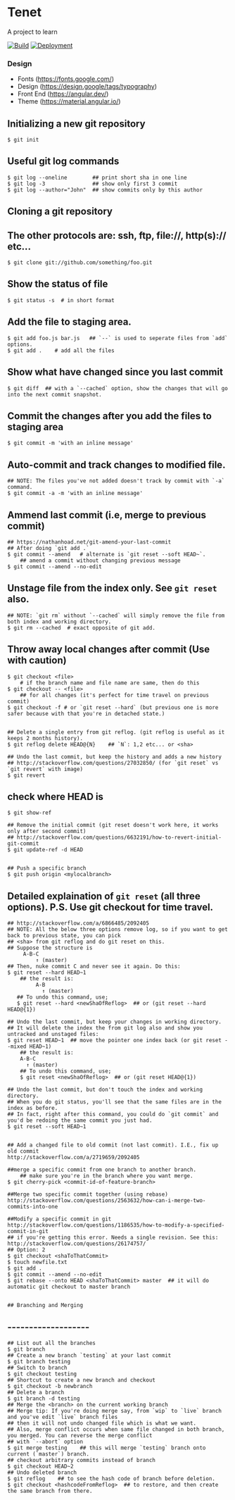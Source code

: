 # Tenet
A project to learn 


[![Build](https://github.com/anthroponymy/tenet/actions/workflows/checks.yml/badge.svg?branch=main)](https://github.com/anthroponymy/tenet/actions/workflows/checks.yml)
[![Deployment](https://github.com/anthroponymy/tenet/actions/workflows/checks.yml/badge.svg?branch=main&event=deployment)](https://github.com/anthroponymy/tenet/actions/workflows/checks.yml)

### Design

* Fonts (https://fonts.google.com/)
* Design (https://design.google/tags/typography)
* Front End (https://angular.dev/)
* Theme (https://material.angular.io/)


## Initializing a new git repository
    $ git init

## Useful git log commands
    $ git log --oneline        ## print short sha in one line
    $ git log -3               ## show only first 3 commit
    $ git log --author="John"  ## show commits only by this author

## Cloning a git repository
## The other protocols are: ssh, ftp, file://, http(s):// etc...
    $ git clone git://github.com/something/foo.git

##  Show the status of file
    $ git status -s  # in short format

##  Add the file to staging area.
    $ git add foo.js bar.js   ## `--` is used to seperate files from `add` options.
    $ git add .    # add all the files

##  Show what have changed since you last commit
    $ git diff  ## with a `--cached` option, show the changes that will go into the next commit snapshot.

##  Commit the changes after you add the files to staging area
    $ git commit -m 'with an inline message'

##  Auto-commit and track changes to modified file.
    ## NOTE: The files you've not added doesn't track by commit with `-a` command.
    $ git commit -a -m 'with an inline message'

##  Ammend last commit (i.e, merge to previous commit)
    ## https://nathanhoad.net/git-amend-your-last-commit
    ## After doing `git add .`
    $ git commit --amend   # alternate is `git reset --soft HEAD~`.
        ## amend a commit without changing previous message
    $ git commit --amend --no-edit


##  Unstage file from the index only.  See `git reset` also.
    ## NOTE: `git rm` without `--cached` will simply remove the file from both index and working directory.
    $ git rm --cached  # exact opposite of git add.

##  Throw away local changes after commit (Use with caution)
    $ git checkout <file>  
        # if the branch name and file name are same, then do this
    $ git checkout -- <file>
        ## for all changes (it's perfect for time travel on previous commit)
    $ git checkout -f # or `git reset --hard` (but previous one is more safer because with that you're in detached state.)


    ## Delete a single entry from git reflog. (git reflog is useful as it keeps 2 months history).
    $ git reflog delete HEAD@{N}    ## `N`: 1,2 etc... or <sha>

    ## Undo the last commit, but keep the history and adds a new history
    ## http://stackoverflow.com/questions/27032850/ (for `git reset` vs `git revert` with image)
    $ git revert

##  check where HEAD is
    $ git show-ref

    ## Remove the initial commit (git reset doesn't work here, it works only after second commit)
    ## http://stackoverflow.com/questions/6632191/how-to-revert-initial-git-commit
    $ git update-ref -d HEAD


    ## Push a specific branch
    $ git push origin <mylocalbranch>

##  Detailed explaination of `git reset` (all three options). P.S. Use git checkout for time travel.
    ## http://stackoverflow.com/a/6866485/2092405
    ## NOTE: All the below three options remove log, so if you want to get back to previous state, you can pick
    ## <sha> from git reflog and do git reset on this.
    ## Suppose the structure is
         A-B-C
             ↑ (master)
    ## Then, nuke commit C and never see it again. Do this:
    $ git reset --hard HEAD~1
        ## the result is:
             A-B
               ↑ (master)
       ## To undo this command, use;
       $ git reset --hard <newShaOfReflog>  ## or (git reset --hard HEAD@{1})

    ## Undo the last commit, but keep your changes in working directory.
    ## It will delete the index the from git log also and show you untracked and unstaged files:
    $ git reset HEAD~1  ## move the pointer one index back (or git reset --mixed HEAD~1)
        ## the result is:
        A-B-C
          ↑ (master)
        ## To undo this command, use;
        $ git reset <newShaOfReflog>  ## or (git reset HEAD@{1})

    ## Undo the last commit, but don't touch the index and working directory.
    ## When you do git status, you'll see that the same files are in the index as before.
    ## In fact, right after this command, you could do `git commit` and you'd be redoing the same commit you just had.
    $ git reset --soft HEAD~1


    ## Add a changed file to old commit (not last commit). I.E., fix up old commit
    http://stackoverflow.com/a/2719659/2092405

    ##merge a specific commit from one branch to another branch.
        ## make sure you're in the branch where you want merge.
    $ git cherry-pick <commit-id-of-feature-branch>

    ##Merge two specific commit together (using rebase)
    http://stackoverflow.com/questions/2563632/how-can-i-merge-two-commits-into-one

    ##Modify a specific commit in git
    http://stackoverflow.com/questions/1186535/how-to-modify-a-specified-commit-in-git
    ## if you're getting this error. Needs a single revision. See this: http://stackoverflow.com/questions/26174757/
    ## Option: 2
    $ git checkout <shaToThatCommit>
    $ touch newfile.txt
    $ git add .
    $ git commit --amend --no-edit
    $ git rebase --onto HEAD <shaToThatCommit> master  ## it will do automatic git checkout to master branch


    ## Branching and Merging
## -------------------
    ## List out all the branches
    $ git branch
    ## Create a new branch `testing` at your last commit
    $ git branch testing
    ## Switch to branch
    $ git checkout testing
    ## Shortcut to create a new branch and checkout
    $ git checkout -b newbranch
    ## Delete a branch
    $ git branch -d testing
    ## Merge the <branch> on the current working branch
    ## Merge tip: If you're doing merge say, from `wip` to `live` branch and you've edit `live` branch files
    ## then it will not undo changed file which is what we want.
    ## Also, merge conflict occurs when same file changed in both branch, you merged. You can reverse the merge conflict
    ## with `--abort` option
    $ git merge testing    ## this will merge `testing` branch onto current (`master`) branch.
    ## checkout arbitrary commits instead of branch
    $ git checkout HEAD~2
    ## Undo deleted branch
    $ git reflog    ## to see the hash code of branch before deletion.
    $ git checkout <hashcodeFromReflog>  ## to restore, and then create the same branch from there.
